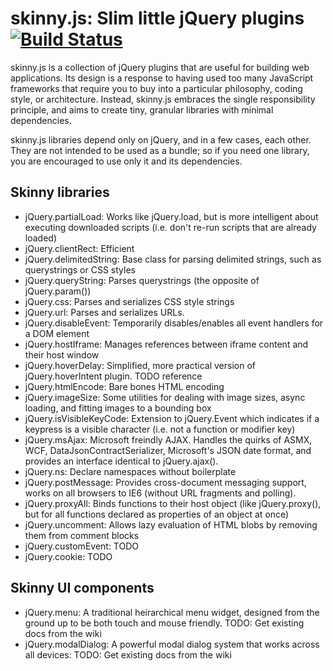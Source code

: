 skinny.js: Slim little jQuery plugins [![Build Status](https://secure.travis-ci.org/labaneilers/SkinnyJS.png?branch=master)](http://travis-ci.org/labaneilers/SkinnyJS)
===========================================
skinny.js is a collection of jQuery plugins that are useful for building web applications. Its design is a response to having used too many JavaScript frameworks that require you to buy into a particular philosophy, coding style, or architecture. Instead, skinny.js embraces the single responsibility principle, and aims to create tiny, granular libraries with minimal dependencies.

skinny.js libraries depend only on jQuery, and in a few cases, each other. They are not intended to be used as a bundle; so if you need one library, you are encouraged to use only it and its dependencies.

Skinny libraries
----------
* jQuery.partialLoad: Works like jQuery.load, but is more intelligent about executing downloaded scripts (i.e. don't re-run scripts that are already loaded)
* jQuery.clientRect: Efficient
* jQuery.delimitedString: Base class for parsing delimited strings, such as querystrings or CSS styles
* jQuery.queryString: Parses querystrings (the opposite of jQuery.param())
* jQuery.css: Parses and serializes CSS style strings
* jQuery.url: Parses and serializes URLs.
* jQuery.disableEvent: Temporarily disables/enables all event handlers for a DOM element
* jQuery.hostIframe: Manages references between iframe content and their host window
* jQuery.hoverDelay: Simplified, more practical version of jQuery.hoverIntent plugin. TODO reference
* jQuery.htmlEncode: Bare bones HTML encoding
* jQuery.imageSize: Some utilities for dealing with image sizes, async loading, and fitting images to a bounding box
* jQuery.isVisibleKeyCode: Extension to jQuery.Event which indicates if a keypress is a visible character (i.e. not a function or modifier key)
* jQuery.msAjax: Microsoft freindly AJAX. Handles the quirks of ASMX, WCF, DataJsonContractSerializer, Microsoft's JSON date format, and provides an interface identical to jQuery.ajax().
* jQuery.ns: Declare namespaces without boilerplate
* jQuery.postMessage: Provides cross-document messaging support, works on all browsers to IE6 (without URL fragments and polling).
* jQuery.proxyAll: Binds functions to their host object (like jQuery.proxy(), but for all functions declared as properties of an object at once)
* jQuery.uncomment: Allows lazy evaluation of HTML blobs by removing them from comment blocks
* jQuery.customEvent: TODO
* jQuery.cookie: TODO

Skinny UI components
----------
* jQuery.menu: A traditional heirarchical menu widget, designed from the ground up to be both touch and mouse friendly. TODO: Get existing docs from the wiki
* jQuery.modalDialog: A powerful modal dialog system that works across all devices: TODO: Get existing docs from the wiki